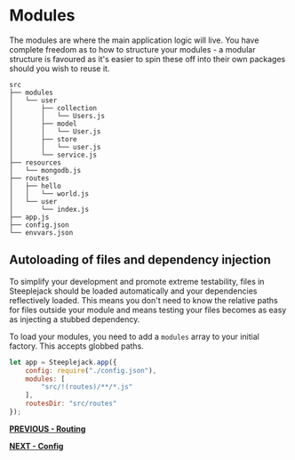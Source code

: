 # Modules

The modules are where the main application logic will live. You have complete freedom as to how to structure your modules - a modular
structure is favoured as it's easier to spin these off into their own packages should you wish to reuse it.

```shell
src
├── modules
│   └── user
│       ├── collection
│       │   └── Users.js
│       ├── model
│       │   └── User.js
│       ├── store
│       │   └── user.js
│       └── service.js
├── resources
│   └── mongodb.js
├── routes
│   ├── hello
│   │   └── world.js
│   └── user
│       └── index.js
├── app.js
├── config.json
└── envvars.json
```

## Autoloading of files and dependency injection

To simplify your development and promote extreme testability, files in Steeplejack should be loaded automatically and your dependencies
reflectively loaded. This means you don't need to know the relative paths for files outside your module and means testing your files becomes
as easy as injecting a stubbed dependency.

To load your modules, you need to add a `modules` array to your initial factory. This accepts globbed paths.

```javascript
let app = Steeplejack.app({
    config: require("./config.json"),
    modules: [
        "src/!(routes)/**/*.js"
    ],
    routesDir: "src/routes"
});
```

**[PREVIOUS - Routing](routing.md)**

**[NEXT - Config](config.md)**
